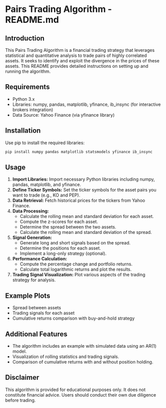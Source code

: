 # Pairs Trading Algorithm - README.md

## Introduction
This Pairs Trading Algorithm is a financial trading strategy that leverages statistical and quantitative analysis to trade pairs of highly correlated assets. It seeks to identify and exploit the divergence in the prices of these assets. This README provides detailed instructions on setting up and running the algorithm.

## Requirements
- Python 3.x
- Libraries: numpy, pandas, matplotlib, yfinance, ib_insync (for interactive brokers integration)
- Data Source: Yahoo Finance (via yfinance library)

## Installation
Use pip to install the required libraries:
```bash
pip install numpy pandas matplotlib statsmodels yfinance ib_insync
```


## Usage
1. **Import Libraries:** Import necessary Python libraries including numpy, pandas, matplotlib, and yfinance.
2. **Define Ticker Symbols:** Set the ticker symbols for the asset pairs you want to trade (e.g., KO and PEP).
3. **Data Retrieval:** Fetch historical prices for the tickers from Yahoo Finance.
4. **Data Processing:**
   - Calculate the rolling mean and standard deviation for each asset.
   - Compute the z-scores for each asset.
   - Determine the spread between the two assets.
   - Calculate the rolling mean and standard deviation of the spread.
5. **Signal Generation:**
   - Generate long and short signals based on the spread.
   - Determine the positions for each asset.
   - Implement a long-only strategy (optional).
6. **Performance Calculation:**
   - Compute the percentage change and portfolio returns.
   - Calculate total logarithmic returns and plot the results.
7. **Trading Signal Visualization:** Plot various aspects of the trading strategy for analysis.

## Example Plots
- Spread between assets
- Trading signals for each asset
- Cumulative returns comparison with buy-and-hold strategy

## Additional Features
- The algorithm includes an example with simulated data using an AR(1) model.
- Visualization of rolling statistics and trading signals.
- Comparison of cumulative returns with and without position holding.

## Disclaimer
This algorithm is provided for educational purposes only. It does not constitute financial advice. Users should conduct their own due diligence before trading.

